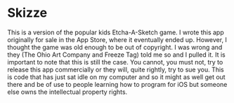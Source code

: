 Skizze
======

This is a version of the popular kids Etcha-A-Sketch game. I wrote this app originally for sale in the App Store, where it eventually ended up. However, I thought the game was old enough to be out of copyright. I was wrong and they (The Ohio Art Company and Freeze Tag) told me so and I pulled it.  It is important to note that this is still the case. You cannot, you must not, try to release this app commercially or they will, quite rightly, try to sue you. This is code that has just sat idle on my computer and so it might as well get out there and be of use to people learning how to program for iOS but someone else owns the intellectual property rights.
